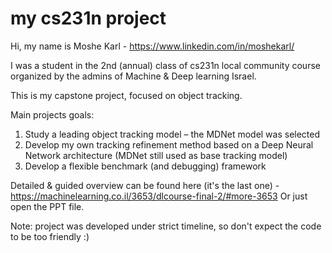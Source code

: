 # my cs231n project

Hi, my name is Moshe Karl - https://www.linkedin.com/in/moshekarl/

I was a student in the 2nd (annual) class of cs231n local community course organized by the admins of Machine & Deep learning Israel.

This is my capstone project, focused on object tracking.

Main projects goals:
1. Study a leading object tracking model – the MDNet model was selected
2. Develop my own tracking refinement method based on a Deep Neural Network architecture (MDNet still used as base tracking model) 
3. Develop a flexible benchmark (and debugging) framework 

Detailed & guided overview can be found here (it's the last one) - https://machinelearning.co.il/3653/dlcourse-final-2/#more-3653
Or just open the PPT file. 

Note: project was developed under strict timeline, so don't expect the code to be too friendly :)
